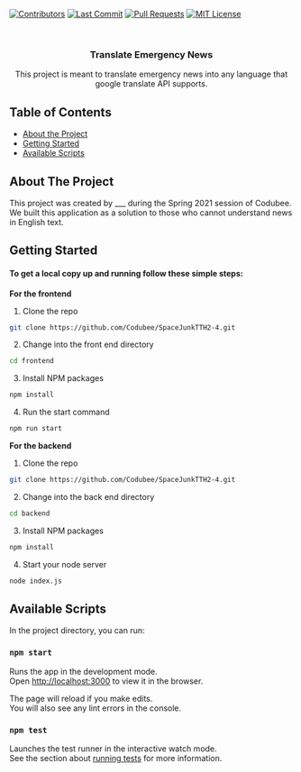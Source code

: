 <!-- PROJECT LOGO -->
[![Contributors][contributors-shield]][contributors-url]
[![Last Commit][last-commit]][commit-url]
[![Pull Requests][pr-shield]][pr-url]
[![MIT License][license-shield]][license-url]

<br />
<div align="center">

  <h3 align="center">Translate Emergency News</h3>

  <p align="center">
    This project is meant to translate emergency news into any language that google
    translate API supports.
  </p>
</div>

<!-- TABLE OF CONTENTS -->
## Table of Contents

* [About the Project](#about-the-project)
* [Getting Started](#getting-started)
* [Available Scripts](#available-scripts)


<!-- ABOUT THE PROJECT -->
## About The Project

This project was created by ___ during the Spring 2021 session of Codubee. We built this application as a solution to those who cannot understand news in English text.


<!-- GETTING STARTED -->
## Getting Started

#### To get a local copy up and running follow these simple steps:

**For the frontend**

1. Clone the repo
```sh
git clone https://github.com/Codubee/SpaceJunkTTH2-4.git
```
2. Change into the front end directory
```sh
cd frontend
```
3. Install NPM packages
```sh
npm install
```
4. Run the start command
```sh
npm run start
```

**For the backend**

1. Clone the repo
```sh
git clone https://github.com/Codubee/SpaceJunkTTH2-4.git
```
2. Change into the back end directory
```sh
cd backend
```
3. Install NPM packages
```sh
npm install
```
4. Start your node server
```sh
node index.js
```

<!-- AVAILABLE SCRIPTS -->
## Available Scripts

In the project directory, you can run:

### `npm start`

Runs the app in the development mode.\
Open [http://localhost:3000](http://localhost:3000) to view it in the browser.

The page will reload if you make edits.\
You will also see any lint errors in the console.

### `npm test`

Launches the test runner in the interactive watch mode.\
See the section about [running tests](https://facebook.github.io/create-react-app/docs/running-tests) for more information.


<!-- MARKDOWN LINKS & IMAGES -->
<!-- https://www.markdownguide.org/basic-syntax/#reference-style-links -->
[contributors-shield]: https://img.shields.io/github/contributors/Codubee/TranslateNewsTTH10-11?style=for-the-badge

[contributors-url]: https://github.com/Codubee/TranslateNewsTTH10-11/graphs/contributors


[last-commit]: https://img.shields.io/github/last-commit/Codubee/TranslateNewsTTH10-11?style=for-the-badge

[commit-url]: https://github.com/Codubee/TranslateNewsTTH10-11/commits/main


[pr-shield]: https://img.shields.io/github/issues-pr-closed/Codubee/TranslateNewsTTH10-11?style=for-the-badge

[pr-url]: https://github.com/Codubee/TranslateNewsTTH10-11/pulls


[issues-url]: https://github.com/Codubee/TranslateNewsTTH10-11/pulls

[license-shield]: https://img.shields.io/github/license/Codubee/TranslateNewsTTH10-11?style=for-the-badge

[license-url]: https://github.com/Codubee/TranslateNewsTTH10-11/blob/main/License.txt